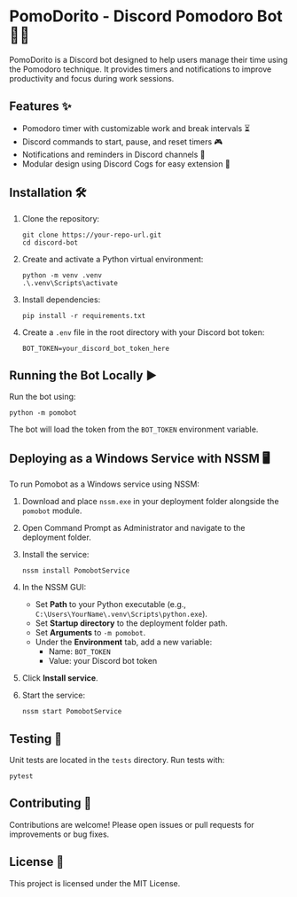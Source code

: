 # PomoDorito - Discord Pomodoro Bot 🍅⏰

PomoDorito is a Discord bot designed to help users manage their time using the Pomodoro technique. It provides timers and notifications to improve productivity and focus during work sessions.

## Features ✨

- Pomodoro timer with customizable work and break intervals ⏳
- Discord commands to start, pause, and reset timers 🎮
- Notifications and reminders in Discord channels 🔔
- Modular design using Discord Cogs for easy extension 🧩

## Installation 🛠️

1. Clone the repository:

   ```
   git clone https://your-repo-url.git
   cd discord-bot
   ```

2. Create and activate a Python virtual environment:

   ```
   python -m venv .venv
   .\.venv\Scripts\activate
   ```

3. Install dependencies:

   ```
   pip install -r requirements.txt
   ```

4. Create a `.env` file in the root directory with your Discord bot token:
   ```
   BOT_TOKEN=your_discord_bot_token_here
   ```

## Running the Bot Locally ▶️

Run the bot using:

```
python -m pomobot
```

The bot will load the token from the `BOT_TOKEN` environment variable.

## Deploying as a Windows Service with NSSM 🖥️

To run Pomobot as a Windows service using NSSM:

1. Download and place `nssm.exe` in your deployment folder alongside the `pomobot` module.

2. Open Command Prompt as Administrator and navigate to the deployment folder.

3. Install the service:

   ```
   nssm install PomobotService
   ```

4. In the NSSM GUI:

   - Set **Path** to your Python executable (e.g., `C:\Users\YourName\.venv\Scripts\python.exe`).
   - Set **Startup directory** to the deployment folder path.
   - Set **Arguments** to `-m pomobot`.
   - Under the **Environment** tab, add a new variable:
     - Name: `BOT_TOKEN`
     - Value: your Discord bot token

5. Click **Install service**.

6. Start the service:
   ```
   nssm start PomobotService
   ```

## Testing 🧪

Unit tests are located in the `tests` directory. Run tests with:

```
pytest
```

## Contributing 🤝

Contributions are welcome! Please open issues or pull requests for improvements or bug fixes.

## License 📄

This project is licensed under the MIT License.
